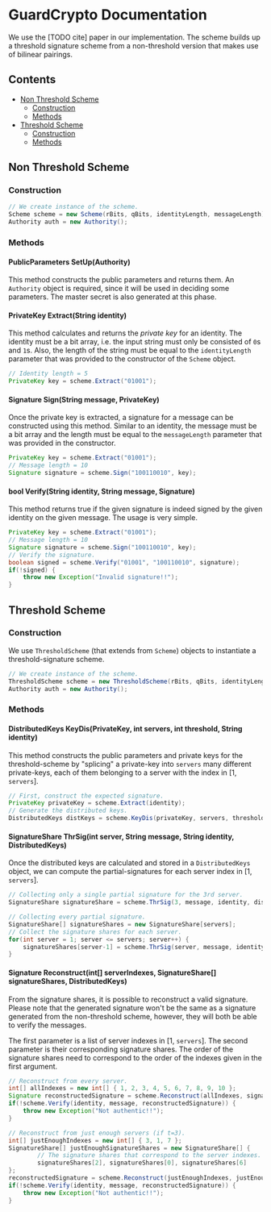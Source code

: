 # GuardCrypto Documentation
We use the [TODO cite] paper in our implementation. The scheme builds up a threshold signature
scheme from a non-threshold version that makes use of bilinear pairings.
## Contents
* [Non Threshold Scheme](#non-threshold-scheme)
  * [Construction](#construction)
  * [Methods](#methods)
* [Threshold Scheme](#threshold-scheme)
  * [Construction](#construction-1)
  * [Methods](#methods-1)
## Non Threshold Scheme
### Construction
```java
// We create instance of the scheme.
Scheme scheme = new Scheme(rBits, qBits, identityLength, messageLength);
Authority auth = new Authority();
```
### Methods

#### PublicParameters SetUp(Authority)
This method constructs the public parameters and returns them. An `Authority` object is required, since it will be used 
in deciding some parameters. The master secret is also generated at this phase.

#### PrivateKey Extract(String identity)
This method calculates and returns the *private key* for an identity. The identity must be a bit array, i.e. the 
input string must only be consisted of `0`s and `1`s. Also, the length of the string must be equal to the `identityLength`
parameter that was provided to the constructor of the `Scheme` object.
```java
// Identity length = 5
PrivateKey key = scheme.Extract("01001");
```

#### Signature Sign(String message, PrivateKey)
Once the private key is extracted, a signature for a message can be constructed using this method. Similar to an identity,
the message must be a bit array and the length must be equal to the `messageLength` parameter that was provided in the constructor.
```java
PrivateKey key = scheme.Extract("01001");
// Message length = 10
Signature signature = scheme.Sign("100110010", key);
```

#### bool Verify(String identity, String message, Signature)
This method returns true if the given signature is indeed signed by the given identity on the given message. The usage is
very simple.
```java
PrivateKey key = scheme.Extract("01001");
// Message length = 10
Signature signature = scheme.Sign("100110010", key);
// Verify the signature.
boolean signed = scheme.Verify("01001", "100110010", signature);
if(!signed) {
    throw new Exception("Invalid signature!!");
}
```

## Threshold Scheme
### Construction
We use `ThresholdScheme` (that extends from `Scheme`) objects to instantiate a threshold-signature scheme.
```java
// We create instance of the scheme.
ThresholdScheme scheme = new ThresholdScheme(rBits, qBits, identityLength, messageLength);
Authority auth = new Authority();
```

### Methods
#### DistributedKeys KeyDis(PrivateKey, int servers, int threshold, String identity)
This method constructs the public parameters and private keys for the threshold-scheme by "splicing" a private-key into `servers` many
different private-keys, each of them belonging to a server with the index in [1, `servers`].
```java
// First, construct the expected signature.
PrivateKey privateKey = scheme.Extract(identity);
// Generate the distributed keys.
DistributedKeys distKeys = scheme.KeyDis(privateKey, servers, threshold, identity);
```
#### SignatureShare ThrSig(int server, String message, String identity, DistributedKeys)
Once the distributed keys are calculated and stored in a `DistributedKeys` object, we can compute the partial-signatures for each server index in [1, `servers`].
```java
// Collecting only a single partial signature for the 3rd server.
SignatureShare signatureShare = scheme.ThrSig(3, message, identity, distKeys);
```
```java
// Collecting every partial signature.
SignatureShare[] signatureShares = new SignatureShare[servers];
// Collect the signature shares for each server.
for(int server = 1; server <= servers; server++) {
    signatureShares[server-1] = scheme.ThrSig(server, message, identity, distKeys);
}
```
#### Signature Reconstruct(int[] serverIndexes, SignatureShare[] signatureShares, DistributedKeys)
From the signature shares, it is possible to reconstruct a valid signature. Please note that the generated signature won't be the same as a signature generated from the non-threshold scheme, however, they will both be able to verify the messages.

The first parameter is a list of server indexes in [1, `servers`]. The second parameter is their corresponding signature shares. The order of the signature shares need to correspond to the order of the indexes given in the first argument.
```java
// Reconstruct from every server.
int[] allIndexes = new int[] { 1, 2, 3, 4, 5, 6, 7, 8, 9, 10 };
Signature reconstructedSignature = scheme.Reconstruct(allIndexes, signatureShares, distKeys);
if(!scheme.Verify(identity, message, reconstructedSignature)) {
    throw new Exception("Not authentic!!");
}
```
```java
// Reconstruct from just enough servers (if t=3).
int[] justEnoughIndexes = new int[] { 3, 1, 7 };
SignatureShare[] justEnoughSignatureShares = new SignatureShare[] {
        // The signature shares that correspond to the server indexes.
        signatureShares[2], signatureShares[0], signatureShares[6]
};
reconstructedSignature = scheme.Reconstruct(justEnoughIndexes, justEnoughSignatureShares, distKeys);
if(!scheme.Verify(identity, message, reconstructedSignature)) {
    throw new Exception("Not authentic!!");
}
```
